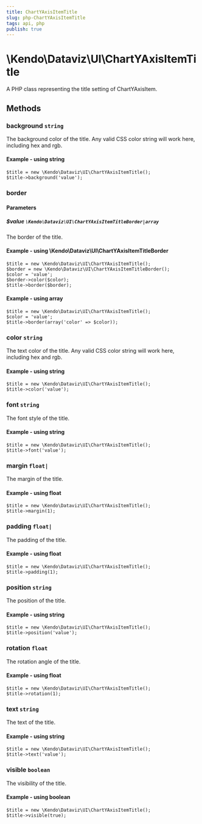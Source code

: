 ```yaml
---
title: ChartYAxisItemTitle
slug: php-ChartYAxisItemTitle
tags: api, php
publish: true
---
```


# \Kendo\Dataviz\UI\ChartYAxisItemTitle

A PHP class representing the title setting of ChartYAxisItem.


## Methods

### background `string`

The background color of the title. Any valid CSS color string will work here, including
hex and rgb.


#### Example - using string
    $title = new \Kendo\Dataviz\UI\ChartYAxisItemTitle();
    $title->background('value');

### border

#### Parameters

##### $value `\Kendo\Dataviz\UI\ChartYAxisItemTitleBorder|array`

The border of the title.


#### Example - using \Kendo\Dataviz\UI\ChartYAxisItemTitleBorder

    $title = new \Kendo\Dataviz\UI\ChartYAxisItemTitle();
    $border = new \Kendo\Dataviz\UI\ChartYAxisItemTitleBorder();
    $color = 'value';
    $border->color($color);
    $title->border($border);

#### Example - using array

    $title = new \Kendo\Dataviz\UI\ChartYAxisItemTitle();
    $color = 'value';
    $title->border(array('color' => $color));

### color `string`

The text color of the title. Any valid CSS color string will work here, including hex and rgb.


#### Example - using string
    $title = new \Kendo\Dataviz\UI\ChartYAxisItemTitle();
    $title->color('value');

### font `string`

The font style of the title.


#### Example - using string
    $title = new \Kendo\Dataviz\UI\ChartYAxisItemTitle();
    $title->font('value');

### margin `float|`

The margin of the title.


#### Example - using float
    $title = new \Kendo\Dataviz\UI\ChartYAxisItemTitle();
    $title->margin(1);

### padding `float|`

The padding of the title.


#### Example - using float
    $title = new \Kendo\Dataviz\UI\ChartYAxisItemTitle();
    $title->padding(1);

### position `string`

The position of the title.


#### Example - using string
    $title = new \Kendo\Dataviz\UI\ChartYAxisItemTitle();
    $title->position('value');

### rotation `float`

The rotation angle of the title.


#### Example - using float
    $title = new \Kendo\Dataviz\UI\ChartYAxisItemTitle();
    $title->rotation(1);

### text `string`

The text of the title.


#### Example - using string
    $title = new \Kendo\Dataviz\UI\ChartYAxisItemTitle();
    $title->text('value');

### visible `boolean`

The visibility of the title.


#### Example - using boolean
    $title = new \Kendo\Dataviz\UI\ChartYAxisItemTitle();
    $title->visible(true);

